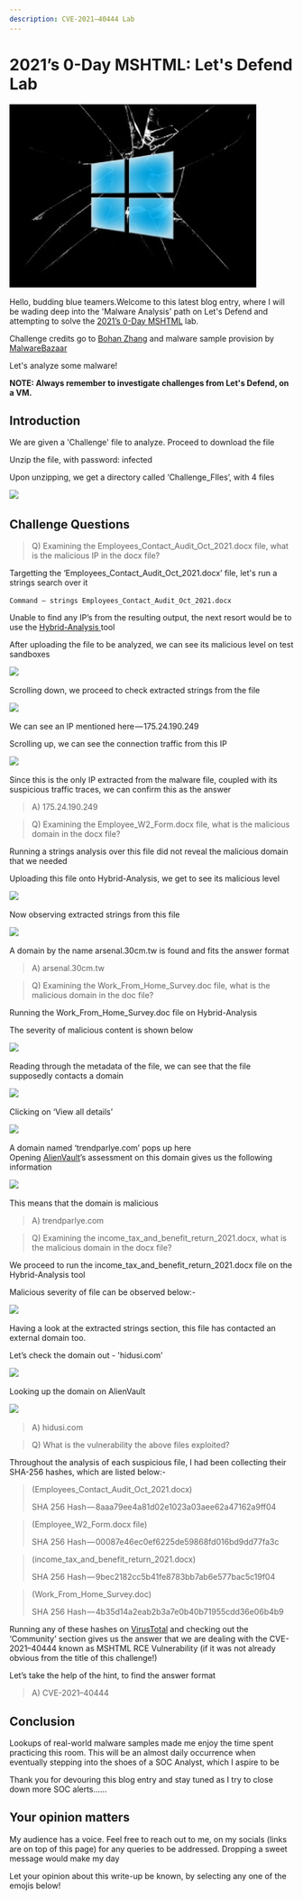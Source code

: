 ```yaml
---
description: CVE-2021–40444 Lab
---
```


# 2021’s 0-Day MSHTML: Let's Defend Lab

![](<../.gitbook/assets/1 (7).png>)

Hello, budding blue teamers.Welcome to this latest blog entry, where I will be wading deep into the 'Malware Analysis' path on Let's Defend and attempting to solve the [2021’s 0-Day MSHTML](https://app.letsdefend.io/malwareanalysis/analysis/mshtml/) lab.

Challenge credits go to [Bohan Zhang](https://www.linkedin.com/in/bohan-zhang-078751137/) and malware sample provision by [MalwareBazaar](https://bazaar.abuse.ch/)

Let's analyze some malware!

**NOTE: Always remember to investigate challenges from Let's Defend, on a VM.**

## Introduction

We are given a 'Challenge' file to analyze. Proceed to download the file

Unzip the file, with password: infected

Upon unzipping, we get a directory called ‘Challenge\_FIles’, with 4 files

![](https://cdn-images-1.medium.com/max/1000/1\*tUSRyN1oH25P0-Ali9WHJw.png)

## Challenge Questions

> Q) Examining the Employees\_Contact\_Audit\_Oct\_2021.docx file, what is the malicious IP in the docx file?

Targetting the ‘Employees\_Contact\_Audit\_Oct\_2021.docx’ file, let's run a strings search over it

`Command — strings Employees_Contact_Audit_Oct_2021.docx`

Unable to find any IP’s from the resulting output, the next resort would be to use the [Hybrid-Analysis ](https://www.hybrid-analysis.com/)tool

After uploading the file to be analyzed, we can see its malicious level on test sandboxes

![](https://cdn-images-1.medium.com/max/1000/1\*m\_rFKA-ARXoU\_q45pzUjtA.png)

Scrolling down, we proceed to check extracted strings from the file 

![](https://cdn-images-1.medium.com/max/1000/1\*zHYBVxFtiSHO1ZM7A7pHmQ.png)

We can see an IP mentioned here — 175.24.190.249

Scrolling up, we can see the connection traffic from this IP

![](https://cdn-images-1.medium.com/max/1000/1\*qyLNNKOmohyzd\_x0a78F7g.png)

Since this is the only IP extracted from the malware file, coupled with its suspicious traffic traces, we can confirm this as the answer

> A) 175.24.190.249

> Q) Examining the Employee\_W2\_Form.docx file, what is the malicious domain in the docx file?

Running a strings analysis over this file did not reveal the malicious domain that we needed

Uploading this file onto Hybrid-Analysis, we get to see its malicious level

![](https://cdn-images-1.medium.com/max/1000/1\*\_ua-FRuDZw3ycPaGacg9Tw.png)

Now observing extracted strings from this file 

![](https://cdn-images-1.medium.com/max/1000/1\*Ps4LREw9O3z1X7zc-OjEjQ.png)

A domain by the name arsenal.30cm.tw is found and fits the answer format

> A) arsenal.30cm.tw

> Q) Examining the Work\_From\_Home\_Survey.doc file, what is the malicious domain in the doc file?

Running the Work\_From\_Home\_Survey.doc file on Hybrid-Analysis

The severity of malicious content is shown below

![](https://cdn-images-1.medium.com/max/1000/1\*1Kt8vuQoWxFmXrrMHj\_1YA.png)

Reading through the metadata of the file, we can see that the file supposedly contacts a domain

![](https://cdn-images-1.medium.com/max/1000/1\*GrNE8pqQ\_rV5ngCLRJp0xw.png)

Clicking on ‘View all details’

![](https://cdn-images-1.medium.com/max/1000/1\*rI8YE5YnfLcCDl1Xla28VQ.png)

A domain named ‘trendparlye.com’ pops up here\
Opening [AlienVault](https://otx.alienvault.com/)’s assessment on this domain gives us the following information

![](https://cdn-images-1.medium.com/max/1000/1\*MoM33HV7ggOtZOufybcWmQ.png)

This means that the domain is malicious

> A) trendparlye.com

> Q) Examining the income\_tax\_and\_benefit\_return\_2021.docx, what is the malicious domain in the docx file?

We proceed to run the income\_tax\_and\_benefit\_return\_2021.docx file on the Hybrid-Analysis tool

Malicious severity of file can be observed below:-

![](https://cdn-images-1.medium.com/max/1000/1\*EPmZ5J8sAjz0nrZvCB8WzA.png)

Having a look at the extracted strings section, this file has contacted an external domain too.

Let’s check the domain out - 'hidusi.com'

![](https://cdn-images-1.medium.com/max/1000/1\*qJz5W4RljH3HFN0xBKD9Jw.png)

Looking up the domain on AlienVault 

![](https://cdn-images-1.medium.com/max/1000/1\*qa-4VQlcmVS-0aSL6LLr-A.png)

> A) hidusi.com

> Q) What is the vulnerability the above files exploited?

Throughout the analysis of each suspicious file, I had been collecting their SHA-256 hashes, which are listed below:-

> (Employees\_Contact\_Audit\_Oct\_2021.docx)
>
> SHA 256 Hash — 8aaa79ee4a81d02e1023a03aee62a47162a9ff04

> (Employee\_W2\_Form.docx file)
>
> SHA 256 Hash — 00087e46ec0ef6225de59868fd016bd9dd77fa3c

> (income\_tax\_and\_benefit\_return\_2021.docx)
>
> SHA 256 Hash — 9bec2182cc5b41fe8783bb7ab6e577bac5c19f04

> (Work\_From\_Home\_Survey.doc)
>
> SHA 256 Hash — 4b35d14a2eab2b3a7e0b40b71955cdd36e06b4b9

Running any of these hashes on [VirusTotal](https://www.virustotal.com/gui/home/upload) and checking out the ‘Community’ section gives us the answer that we are dealing with the CVE-2021–40444 known as MSHTML RCE Vulnerability (if it was not already obvious from the title of this challenge!)

Let’s take the help of the hint, to find the answer format

> A) CVE-2021–40444

## Conclusion

Lookups of real-world malware samples made me enjoy the time spent practicing this room. This will be an almost daily occurrence when eventually stepping into the shoes of a SOC Analyst, which I aspire to be

Thank you for devouring this blog entry and stay tuned as I try to close down more SOC alerts……

## Your opinion matters

My audience has a voice. Feel free to reach out to me, on my socials (links are on top of this page) for any queries to be addressed. Dropping a sweet message would make my day

Let your opinion about this write-up be known, by selecting any one of the emojis below!
